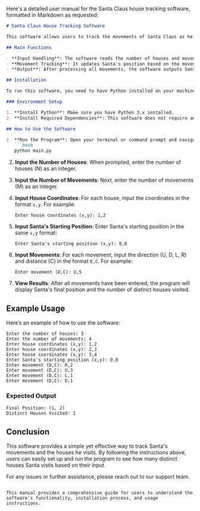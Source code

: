 Here's a detailed user manual for the Santa Claus house tracking software, formatted in Markdown as requested:

```markdown
# Santa Claus House Tracking Software

This software allows users to track the movements of Santa Claus as he visits various houses based on user-defined movements. It reads the coordinates of houses and Santa's movements to determine how many distinct houses he visits.

## Main Functions

- **Input Handling**: The software reads the number of houses and movements, as well as their respective coordinates and directions.
- **Movement Tracking**: It updates Santa's position based on the movements provided and keeps track of all distinct houses visited.
- **Output**: After processing all movements, the software outputs Santa's final position and the count of distinct houses visited.

## Installation

To run this software, you need to have Python installed on your machine. You can download Python from [python.org](https://www.python.org/downloads/).

### Environment Setup

1. **Install Python**: Make sure you have Python 3.x installed.
2. **Install Required Dependencies**: This software does not require any external libraries, so you can run it directly after installing Python.

## How to Use the Software

1. **Run the Program**: Open your terminal or command prompt and navigate to the directory where `main.py` is located. Run the following command:
   ```bash
   python main.py
   ```

2. **Input the Number of Houses**: When prompted, enter the number of houses (N) as an integer.

3. **Input the Number of Movements**: Next, enter the number of movements (M) as an integer.

4. **Input House Coordinates**: For each house, input the coordinates in the format `x,y`. For example:
   ```
   Enter house coordinates (x,y): 1,2
   ```

5. **Input Santa's Starting Position**: Enter Santa's starting position in the same `x,y` format:
   ```
   Enter Santa's starting position (x,y): 0,0
   ```

6. **Input Movements**: For each movement, input the direction (U, D, L, R) and distance (C) in the format `D,C`. For example:
   ```
   Enter movement (D,C): U,5
   ```

7. **View Results**: After all movements have been entered, the program will display Santa's final position and the number of distinct houses visited.

## Example Usage

Here’s an example of how to use the software:

```
Enter the number of houses: 3
Enter the number of movements: 4
Enter house coordinates (x,y): 1,2
Enter house coordinates (x,y): 2,3
Enter house coordinates (x,y): 3,4
Enter Santa's starting position (x,y): 0,0
Enter movement (D,C): R,2
Enter movement (D,C): U,3
Enter movement (D,C): L,1
Enter movement (D,C): D,1
```

### Expected Output

```
Final Position: (1, 2)
Distinct Houses Visited: 1
```

## Conclusion

This software provides a simple yet effective way to track Santa's movements and the houses he visits. By following the instructions above, users can easily set up and run the program to see how many distinct houses Santa visits based on their input.

For any issues or further assistance, please reach out to our support team.
```

This manual provides a comprehensive guide for users to understand the software's functionality, installation process, and usage instructions.
